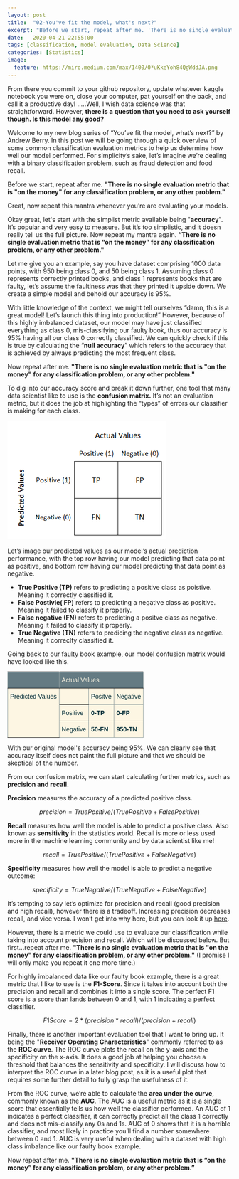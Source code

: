 ```yaml
---
layout: post
title:  "02-You've fit the model, what's next?"
excerpt: "Before we start, repeat after me. 'There is no single evaluation metric that is 'on the money' for any classification problem, or any other problem.'"
date:   2020-04-21 22:55:00
tags: [classification, model evaluation, Data Science]
categories: [Statistics]
image:
  feature: https://miro.medium.com/max/1400/0*uKkeYoh84QgWddJA.png
---
```

From there you commit to your github repository, update whatever kaggle notebook you were on, close your computer, pat yourself on the back, and call it a productive day! .....Well, I wish data science was that straightforward. However, **there is a question that you need to ask yourself though. Is this model any good?**

Welcome to my new blog series of “You’ve fit the model, what’s next?” by Andrew Berry. In this post we will be going through a quick overview of some common classification evaluation metrics to help us determine how well our model performed. For simplicity’s sake, let’s imagine we’re dealing with a binary classification problem, such as fraud detection and food recall.

Before we start, repeat after me. **"There is no single evaluation metric that is "on the money" for any classification problem, or any other problem."**

Great, now repeat this mantra whenever you’re are evaluating your models.

Okay great, let's start with the simplist metric available being "**accuracy**". It’s popular and very easy to measure. But it’s too simplistic, and it doesn really tell us the full picture. Now repeat my mantra again. **“There is no single evaluation metric that is “on the money” for any classification problem, or any other problem."**

Let me give you an example, say you have dataset comprising 1000 data points, with 950 being class 0, and 50 being class 1. Assuming class 0 represents correctly printed books, and class 1 represents books that are faulty, let’s assume the faultiness was that they printed it upside down. We create a simple model and behold our accuracy is 95%.

With little knowledge of the context, we might tell ourselves “damn, this is a great model! Let’s launch this thing into production!” However, because of this highly imbalanced dataset, our model may have just classified everything as class 0, mis-classifying our faulty book, thus our accuracy is 95% having all our class 0 correctly classified. We can quickly check if this is true by calculating the “**null accuracy**” which refers to the accuracy that is achieved by always predicting the most frequent class.

Now repeat after me. **"There is no single evaluation metric that is "on the money" for any classification problem, or any other problem."**

To dig into our accuracy score and break it down further, one tool that many data scientist like to use is the **confusion matrix.** It’s not an evaluation metric, but it does the job at highlighting the “types” of errors our classifier is making for each class.

![Blog/confusion_matrix.png](img/confusion_matrix.png)

Let’s image our predicted values as our model’s actual prediction performance, with the top row having our model predicting that data point as positive, and bottom row having our model predicting that data point as negative.

- **True Positive (TP)** refers to predicting a positive class as poistive. Meaning it correctly classified it.
- **False Postivie( FP)** refers to predicting a negative class as positive. Meaning it failed to classify it properly.
- **False negative (FN)** refers to predicting a positve class as negative. Meaning it failed to classify it properly.
- **True Negative (TN)** refers to predicing the negative class as negative. Meaning it correclty classified it.

Going back to our faulty book example, our model confusion matrix would have looked like this.

<style type="text/css">
.tg  {border-collapse:collapse;border-spacing:0;border-color:#93a1a1;}
.tg td{font-family:Arial, sans-serif;font-size:14px;padding:10px 5px;border-style:solid;border-width:1px;overflow:hidden;word-break:normal;border-color:#93a1a1;color:#002b36;background-color:#fdf6e3;}
.tg th{font-family:Arial, sans-serif;font-size:14px;font-weight:normal;padding:10px 5px;border-style:solid;border-width:1px;overflow:hidden;word-break:normal;border-color:#93a1a1;color:#fdf6e3;background-color:#657b83;}
.tg .tg-1wig{font-weight:bold;text-align:left;vertical-align:top}
.tg .tg-0pky{border-color:inherit;text-align:left;vertical-align:top}
.tg .tg-0lax{text-align:left;vertical-align:top}
</style>
<table class="tg">
  <tr>
    <th class="tg-0pky"></th>
    <th class="tg-0pky" colspan="3">Actual Values</th>
  </tr>
  <tr>
    <td class="tg-0pky" rowspan="3">Predicted Values</td>
    <td class="tg-0pky"></td>
    <td class="tg-0lax">Positve</td>
    <td class="tg-0lax">Negative</td>
  </tr>
  <tr>
    <td class="tg-0pky">Positive</td>
    <td class="tg-1wig">0-TP</td>
    <td class="tg-1wig">0-FP</td>
  </tr>
  <tr>
    <td class="tg-0lax">Negative</td>
    <td class="tg-1wig">50-FN</td>
    <td class="tg-1wig">950-TN</td>
  </tr>
</table>

With our original model's accuracy being 95%. We can clearly see that accuracy itself does not paint the full picture and that we should be skeptical of the number.

From our confusion matrix, we can start calculating further metrics, such as **precision and recall.**

**Precision** measures the accuracy of a predicted positive class.

$$precision = TruePositive / (TruePositive+FalsePositive)$$

**Recall** measures how well the model is able to predict a positive class. Also known as **sensitivity** in the statistics world. Recall is more or less used more in the machine learning community and by data scientist like me!

$$recall = TruePositive / (TruePositive + FalseNegative)$$

**Specificity** measures how well the model is able to predict a negative outcome:

$$specificity = TrueNegative/(TrueNegative + FalseNegative)$$

It’s tempting to say let’s optimize for precision and recall (good precision and high recall), however there is a tradeoff. Increasing precision decreases recall, and vice versa. I won’t get into why here, but you can look it up [here](https://www.wikiwand.com/en/Precision_and_recall).

However, there is a metric we could use to evaluate our classification while taking into account precision and recall. Which will be discussed below. But first...repeat after me. **"There is no single evaluation metric that is "on the money" for any classification problem, or any other problem."** (I promise I will only make you repeat it one more time.)  

For highly imbalanced data like our faulty book example, there is a great metric that I like to use is the **F1-Score**. Since it takes into account both the precision and recall and combines it into a single score. The perfect F1 score is a score than lands between 0 and 1, with 1 indicating a perfect classifier.

$$F1 Score = 2*(precision * recall)/(precision +recall)$$

Finally, there is another important evaluation tool that I want to bring up. It being the "**Receiver Operating Characteristics**" commonly referred to as the **ROC curve**. The ROC curve plots the recall on the y-axis and the specificity on the x-axis. It does a good job at helping you choose a threshold that balances the sensitivity and specificity. I will discuss how to interpret the ROC curve in a later blog post, as it is a useful plot that requires some further detail to fully grasp the usefulness of it.

From the ROC curve, we’re able to calculate the **area under the curve**, commonly known as the **AUC**. The AUC is a useful metric as it is a single score that essentially tells us how well the classifier performed. An AUC of 1 indicates a perfect classifier, it can correctly predict all the class 1 correctly and does not mis-classify any 0s and 1s. AUC of 0 shows that it is a horrible classifier, and most likely in practice you’ll find a number somewhere between 0 and 1. AUC is very useful when dealing with a dataset with high class imbalance like our faulty book example.

Now repeat after me. **"There is no single evaluation metric that is “on the money” for any classification problem, or any other problem.”**
